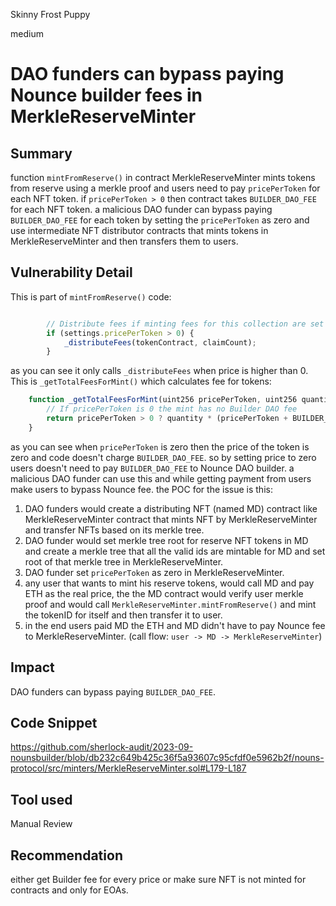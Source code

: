 Skinny Frost Puppy

medium

# DAO funders can bypass paying Nounce builder fees in MerkleReserveMinter

## Summary
function `mintFromReserve()` in contract MerkleReserveMinter mints tokens from reserve using a merkle proof and users need to pay `pricePerToken` for each NFT token. if `pricePerToken > 0` then contract takes `BUILDER_DAO_FEE` for each NFT token. a malicious DAO funder can bypass paying `BUILDER_DAO_FEE` for each token by setting the `pricePerToken` as zero and use intermediate NFT distributor contracts that mints tokens in MerkleReserveMinter and then transfers them to users.

## Vulnerability Detail
This is part of `mintFromReserve()` code:
```javascript

        // Distribute fees if minting fees for this collection are set (Builder DAO fee does not apply to free mints)
        if (settings.pricePerToken > 0) {
            _distributeFees(tokenContract, claimCount);
        }
```
as you can see it only calls `_distributeFees` when price is higher than 0. This is `_getTotalFeesForMint()` which calculates fee for tokens:
```javascript
    function _getTotalFeesForMint(uint256 pricePerToken, uint256 quantity) internal pure returns (uint256) {
        // If pricePerToken is 0 the mint has no Builder DAO fee
        return pricePerToken > 0 ? quantity * (pricePerToken + BUILDER_DAO_FEE) : 0;
    }
```
as you can see when `pricePerToken` is zero then the price of the token is zero and code doesn't charge `BUILDER_DAO_FEE`. so by setting price to zero users doesn't need to pay `BUILDER_DAO_FEE` to Nounce DAO builder. a malicious DAO funder can use this and while getting payment from users make users to bypass Nounce fee. the POC for the issue is this:
1. DAO funders would create a distributing NFT (named MD) contract like MerkleReserveMinter contract that mints NFT by MerkleReserveMinter and transfer NFTs based on its merkle tree.
2. DAO funder would set merkle tree root for reserve NFT tokens in MD and create a merkle tree that all the valid ids are mintable for MD and set root of that merkle tree in MerkleReserveMinter.
3. DAO funder set `pricePerToken` as zero in MerkleReserveMinter.
4. any user that wants to mint his reserve tokens, would call MD and pay ETH as the real price, the the MD contract would verify user merkle proof and would call `MerkleReserveMinter.mintFromReserve()` and mint the tokenID for itself and then transfer it to user.
5. in the end users paid MD the ETH and MD didn't have to pay Nounce fee to MerkleReserveMinter. (call flow: `user -> MD -> MerkleReserveMinter`)



## Impact
DAO funders can bypass paying `BUILDER_DAO_FEE`.

## Code Snippet
https://github.com/sherlock-audit/2023-09-nounsbuilder/blob/db232c649b425c36f5a93607c95cfdf0e5962b2f/nouns-protocol/src/minters/MerkleReserveMinter.sol#L179-L187

## Tool used
Manual Review

## Recommendation
either get Builder fee for every price or make sure NFT is not minted for contracts and only for EOAs.
